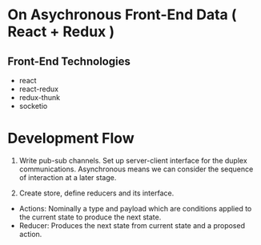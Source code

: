 # On Asychronous Front-End Data ( React + Redux )


## Front-End Technologies

- react
- react-redux
- redux-thunk
- socketio



# Development Flow

1. Write pub-sub channels. Set up server-client interface for the duplex communications.
Asynchronous means we can consider the sequence of interaction at a later stage.

2. Create store, define reducers and its interface.

- Actions: Nominally a type and payload which are conditions applied to the current state to produce the next state.
- Reducer: Produces the next state from current state and a proposed action.